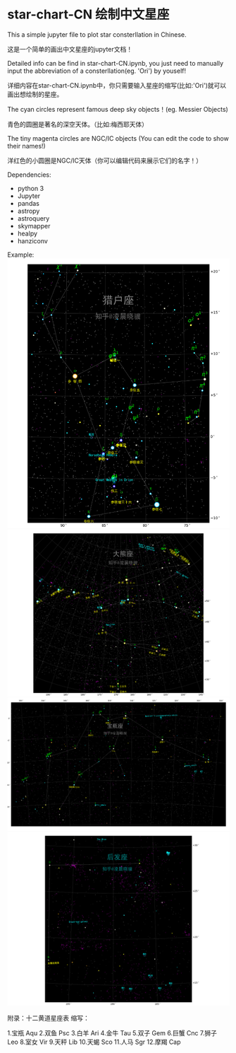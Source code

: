 # star-chart-CN 绘制中文星座

This a simple jupyter file to plot star consterllation in Chinese.

这是一个简单的画出中文星座的jupyter文档！

Detailed info can be find in star-chart-CN.ipynb, you just need to manually input the 
abbreviation of a consterllation(eg. 'Ori') by youself!

详细内容在star-chart-CN.ipynb中，你只需要输入星座的缩写(比如:'Ori')就可以画出想绘制的星座。


The cyan circles represent famous deep sky objects！(eg. Messier Objects)

青色的圆圈是著名的深空天体。（比如:梅西耶天体）

The tiny magenta circles are NGC/IC objects (You can edit the code to show their names!)

洋红色的小圆圈是NGC/IC天体（你可以编辑代码来展示它们的名字！）

Dependencies:
* python 3
* Jupyter 
* pandas
* astropy
* astroquery
* skymapper
* healpy
* hanziconv
             
Example:
![alt text](https://github.com/oxno2/star-chart-CN/blob/master/Ori.png)
![alt text](https://github.com/oxno2/star-chart-CN/blob/master/UMa.png)
![alt text](https://github.com/oxno2/star-chart-CN/blob/master/Aqr.png)
![alt text](https://github.com/oxno2/star-chart-CN/blob/master/example_coma.png)

附录：十二黄道星座表 缩写：

1.宝瓶    Aqu
2.双鱼    Psc 
3.白羊    Ari
4.金牛    Tau
5.双子    Gem
6.巨蟹    Cnc
7.狮子    Leo
8.室女    Vir
9.天秤    Lib
10.天蝎    Sco
11.人马    Sgr
12.摩羯    Cap
